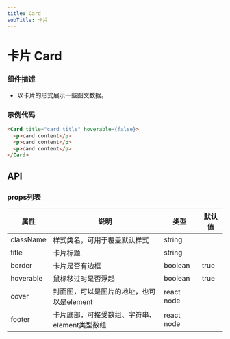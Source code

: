 ```yaml
---
title: Card
subTitle: 卡片
---
```


# 卡片 Card

### 组件描述
- 以卡片的形式展示一些图文数据。

### 示例代码

```html
<Card title="card title" hoverable={false}>
  <p>card content</p>
  <p>card content</p>
  <p>card content</p>
</Card>
```

## API

### props列表

| 属性 | 说明 | 类型 | 默认值 |
|----|-----|------|------|
| className | 样式类名，可用于覆盖默认样式 | string |  |
| title | 卡片标题 | string |  |
| border | 卡片是否有边框 | boolean | true |
| hoverable | 鼠标移过时是否浮起 | boolean | true |
| cover | 封面图，可以是图片的地址，也可以是element | react node |  |
| footer | 卡片底部，可接受数组、字符串、element类型数组| react node |  |
